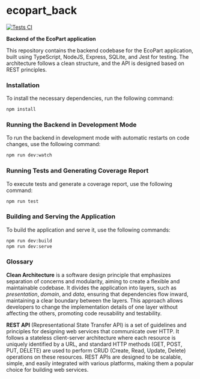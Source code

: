 # ecopart_back

[![Tests CI](https://github.com/ecotaxa/ecopart_back/actions/workflows/main.yml/badge.svg?branch=main)](https://github.com/ecotaxa/ecopart_back/actions/workflows/main.yml)

**Backend of the EcoPart application**

This repository contains the backend codebase for the EcoPart application, built using TypeScript, NodeJS, Express, SQLite, and Jest for testing. The architecture follows a clean structure, and the API is designed based on REST principles.

### Installation

To install the necessary dependencies, run the following command:

```bash
npm install
```

### Running the Backend in Development Mode

To run the backend in development mode with automatic restarts on code changes, use the following command:

```bash
npm run dev:watch
```

### Running Tests and Generating Coverage Report

To execute tests and generate a coverage report, use the following command:

```bash
npm run test
```

### Building and Serving the Application

To build the application and serve it, use the following commands:

```bash
npm run dev:build
npm run dev:serve
```
### Glossary
**Clean Architecture** is a software design principle that emphasizes separation of concerns and modularity, aiming to create a flexible and maintainable codebase. It divides the application into layers, such as *presentation*, *domain*, and *data*, ensuring that dependencies flow inward, maintaining a clear boundary between the layers. This approach allows developers to change the implementation details of one layer without affecting the others, promoting code reusability and testability.


**REST API** (Representational State Transfer API) is a set of guidelines and principles for designing web services that communicate over HTTP. It follows a stateless client-server architecture where each resource is uniquely identified by a URL, and standard HTTP methods (GET, POST, PUT, DELETE) are used to perform CRUD (Create, Read, Update, Delete) operations on these resources. REST APIs are designed to be scalable, simple, and easily integrated with various platforms, making them a popular choice for building web services.
